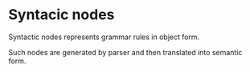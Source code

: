 Syntacic nodes
===============

Syntactic nodes represents grammar rules in object form.

Such nodes are generated by parser and then translated
into semantic form.
